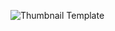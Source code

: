 ![Thumbnail Template](https://github.com/Sikqo001/authbot-discord/assets/125279894/db9fd5fe-a92e-4fa6-915a-8b0ae48d6645)
